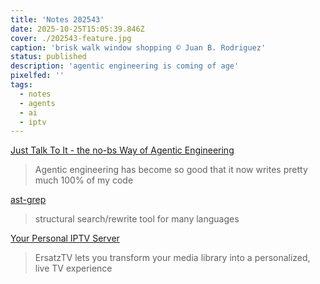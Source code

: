 ```yaml
---
title: 'Notes 202543'
date: 2025-10-25T15:05:39.846Z
cover: ./202543-feature.jpg
caption: 'brisk walk window shopping © Juan B. Rodriguez'
status: published
description: 'agentic engineering is coming of age'
pixelfed: ''
tags:
  - notes
  - agents
  - ai
  - iptv
---
```


[Just Talk To It - the no-bs Way of Agentic Engineering](https://steipete.me/posts/just-talk-to-it)

> Agentic engineering has become so good that it now writes pretty much 100% of my code

[ast-grep](https://ast-grep.github.io/)

> structural search/rewrite tool for many languages

[Your Personal IPTV Server](https://ersatztv.org/)

> ErsatzTV lets you transform your media library into a personalized, live TV experience

